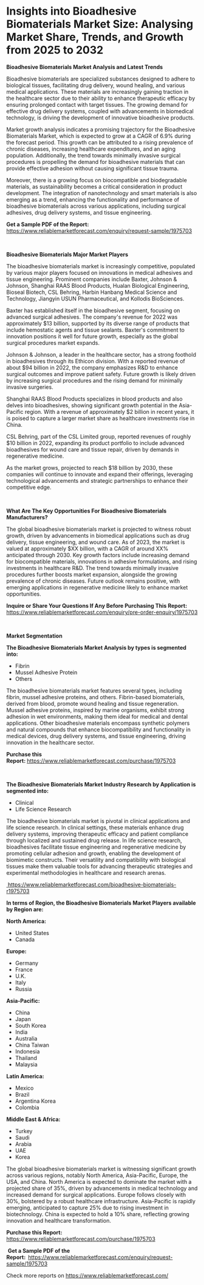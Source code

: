 <p><h1>Insights into Bioadhesive Biomaterials Market Size: Analysing Market Share, Trends, and Growth from 2025 to 2032</h1></p><p><strong>Bioadhesive Biomaterials Market Analysis and Latest Trends</strong></p>
<p><p>Bioadhesive biomaterials are specialized substances designed to adhere to biological tissues, facilitating drug delivery, wound healing, and various medical applications. These materials are increasingly gaining traction in the healthcare sector due to their ability to enhance therapeutic efficacy by ensuring prolonged contact with target tissues. The growing demand for effective drug delivery systems, coupled with advancements in biomedical technology, is driving the development of innovative bioadhesive products. </p><p>Market growth analysis indicates a promising trajectory for the Bioadhesive Biomaterials Market, which is expected to grow at a CAGR of 6.9% during the forecast period. This growth can be attributed to a rising prevalence of chronic diseases, increasing healthcare expenditures, and an aging population. Additionally, the trend towards minimally invasive surgical procedures is propelling the demand for bioadhesive materials that can provide effective adhesion without causing significant tissue trauma.</p><p>Moreover, there is a growing focus on biocompatible and biodegradable materials, as sustainability becomes a critical consideration in product development. The integration of nanotechnology and smart materials is also emerging as a trend, enhancing the functionality and performance of bioadhesive biomaterials across various applications, including surgical adhesives, drug delivery systems, and tissue engineering.</p></p>
<p><strong>Get a Sample PDF of the Report:&nbsp;</strong> <a href="https://www.reliablemarketforecast.com/enquiry/request-sample/1975703?utm_campaign=3431&utm_medium=2&utm_source=Github&utm_content=ia&utm_term=03042025&utm_id=bioadhesive-biomaterials">https://www.reliablemarketforecast.com/enquiry/request-sample/1975703</a></p>
<p>&nbsp;</p>
<p><strong>Bioadhesive Biomaterials Major Market Players</strong></p>
<p><p>The bioadhesive biomaterials market is increasingly competitive, populated by various major players focused on innovations in medical adhesives and tissue engineering. Prominent companies include Baxter, Johnson & Johnson, Shanghai RAAS Blood Products, Hualan Biological Engineering, Bioseal Biotech, CSL Behring, Harbin Hanbang Medical Science and Technology, Jiangyin USUN Pharmaceutical, and Kollodis BioSciences.</p><p>Baxter has established itself in the bioadhesive segment, focusing on advanced surgical adhesives. The company's revenue for 2022 was approximately $13 billion, supported by its diverse range of products that include hemostatic agents and tissue sealants. Baxter's commitment to innovation positions it well for future growth, especially as the global surgical procedures market expands.</p><p>Johnson & Johnson, a leader in the healthcare sector, has a strong foothold in bioadhesives through its Ethicon division. With a reported revenue of about $94 billion in 2022, the company emphasizes R&D to enhance surgical outcomes and improve patient safety. Future growth is likely driven by increasing surgical procedures and the rising demand for minimally invasive surgeries.</p><p>Shanghai RAAS Blood Products specializes in blood products and also delves into bioadhesives, showing significant growth potential in the Asia-Pacific region. With a revenue of approximately $2 billion in recent years, it is poised to capture a larger market share as healthcare investments rise in China.</p><p>CSL Behring, part of the CSL Limited group, reported revenues of roughly $10 billion in 2022, expanding its product portfolio to include advanced bioadhesives for wound care and tissue repair, driven by demands in regenerative medicine.</p><p>As the market grows, projected to reach $18 billion by 2030, these companies will continue to innovate and expand their offerings, leveraging technological advancements and strategic partnerships to enhance their competitive edge.</p></p>
<p>&nbsp;</p>
<p><strong>What Are The Key Opportunities For Bioadhesive Biomaterials Manufacturers?</strong></p>
<p><p>The global bioadhesive biomaterials market is projected to witness robust growth, driven by advancements in biomedical applications such as drug delivery, tissue engineering, and wound care. As of 2023, the market is valued at approximately $XX billion, with a CAGR of around XX% anticipated through 2030. Key growth factors include increasing demand for biocompatible materials, innovations in adhesive formulations, and rising investments in healthcare R&D. The trend towards minimally invasive procedures further boosts market expansion, alongside the growing prevalence of chronic diseases. Future outlook remains positive, with emerging applications in regenerative medicine likely to enhance market opportunities.</p></p>
<p><strong>Inquire or Share Your Questions If Any Before Purchasing This Report:</strong> <a href="https://www.reliablemarketforecast.com/enquiry/pre-order-enquiry/1975703?utm_campaign=3431&utm_medium=2&utm_source=Github&utm_content=ia&utm_term=03042025&utm_id=bioadhesive-biomaterials">https://www.reliablemarketforecast.com/enquiry/pre-order-enquiry/1975703</a></p>
<p>&nbsp;</p>
<p><strong>Market Segmentation</strong></p>
<p><strong>The Bioadhesive Biomaterials Market Analysis by types is segmented into:</strong></p>
<p><ul><li>Fibrin</li><li>Mussel Adhesive Protein</li><li>Others</li></ul></p>
<p><p>The bioadhesive biomaterials market features several types, including fibrin, mussel adhesive proteins, and others. Fibrin-based biomaterials, derived from blood, promote wound healing and tissue regeneration. Mussel adhesive proteins, inspired by marine organisms, exhibit strong adhesion in wet environments, making them ideal for medical and dental applications. Other bioadhesive materials encompass synthetic polymers and natural compounds that enhance biocompatibility and functionality in medical devices, drug delivery systems, and tissue engineering, driving innovation in the healthcare sector.</p></p>
<p><strong>Purchase this Report:&nbsp;</strong><a href="https://www.reliablemarketforecast.com/purchase/1975703?utm_campaign=3431&utm_medium=2&utm_source=Github&utm_content=ia&utm_term=03042025&utm_id=bioadhesive-biomaterials">https://www.reliablemarketforecast.com/purchase/1975703</a></p>
<p>&nbsp;</p>
<p><strong>The Bioadhesive Biomaterials Market Industry Research by Application is segmented into:</strong></p>
<p><ul><li>Clinical</li><li>Life Science Research</li></ul></p>
<p><p>The bioadhesive biomaterials market is pivotal in clinical applications and life science research. In clinical settings, these materials enhance drug delivery systems, improving therapeutic efficacy and patient compliance through localized and sustained drug release. In life science research, bioadhesives facilitate tissue engineering and regenerative medicine by promoting cellular adhesion and growth, enabling the development of biomimetic constructs. Their versatility and compatibility with biological tissues make them valuable tools for advancing therapeutic strategies and experimental methodologies in healthcare and research arenas.</p></p>
<p><a href="https://www.reliablemarketforecast.com/bioadhesive-biomaterials-r1975703?utm_campaign=3431&utm_medium=2&utm_source=Github&utm_content=ia&utm_term=03042025&utm_id=bioadhesive-biomaterials">&nbsp;https://www.reliablemarketforecast.com/bioadhesive-biomaterials-r1975703</a></p>
<p><strong>In terms of Region, the Bioadhesive Biomaterials Market Players available by Region are:</strong></p>
<p>
    <p> <strong> North America: </strong>
        <ul>
            <li>United States</li>
            <li>Canada</li>
        </ul>
        </p> 
    <p> <strong> Europe: </strong>
        <ul>
            <li>Germany</li>
            <li>France</li>
            <li>U.K.</li>
            <li>Italy</li>
            <li>Russia</li>
        </ul>
        </p> 
    <p> <strong> Asia-Pacific: </strong>
        <ul>
            <li>China</li>
            <li>Japan</li>
            <li>South Korea</li>
            <li>India</li>
            <li>Australia</li>
            <li>China Taiwan</li>
            <li>Indonesia</li>
            <li>Thailand</li>
            <li>Malaysia</li>
        </ul>
        </p> 
    <p> <strong> Latin America: </strong>
        <ul>
            <li>Mexico</li>
            <li>Brazil</li>
            <li>Argentina Korea</li>
            <li>Colombia</li>
        </ul>
        </p> 
    <p> <strong> Middle East & Africa: </strong>
        <ul>
            <li>Turkey</li>
            <li>Saudi</li>
            <li>Arabia</li>
            <li>UAE</li>
            <li>Korea</li>
        </ul>
    </p>
    </p>
<p><p>The global bioadhesive biomaterials market is witnessing significant growth across various regions, notably North America, Asia-Pacific, Europe, the USA, and China. North America is expected to dominate the market with a projected share of 35%, driven by advancements in medical technology and increased demand for surgical applications. Europe follows closely with 30%, bolstered by a robust healthcare infrastructure. Asia-Pacific is rapidly emerging, anticipated to capture 25% due to rising investment in biotechnology. China is expected to hold a 10% share, reflecting growing innovation and healthcare transformation.</p></p>
<p><strong>Purchase this Report: </strong><a href="https://www.reliablemarketforecast.com/purchase/1975703?utm_campaign=3431&utm_medium=2&utm_source=Github&utm_content=ia&utm_term=03042025&utm_id=bioadhesive-biomaterials">https://www.reliablemarketforecast.com/purchase/1975703</a></p>
<p>&nbsp;<strong>Get a Sample PDF of the Report:&nbsp;&nbsp;</strong><a href="https://www.reliablemarketforecast.com/enquiry/request-sample/1975703?utm_campaign=3431&utm_medium=2&utm_source=Github&utm_content=ia&utm_term=03042025&utm_id=bioadhesive-biomaterials">https://www.reliablemarketforecast.com/enquiry/request-sample/1975703</a></p>
<p><strong></strong></p>
<p>Check more reports on <a href="https://www.reliablemarketforecast.com/?utm_campaign=3431&utm_medium=2&utm_source=Github&utm_content=ia&utm_term=03042025&utm_id=bioadhesive-biomaterials">https://www.reliablemarketforecast.com/</a></p>